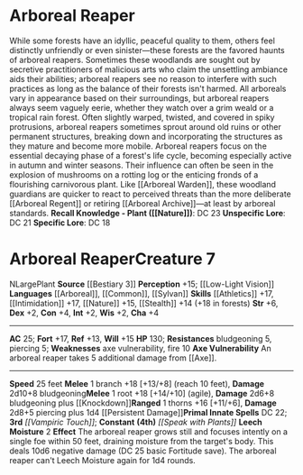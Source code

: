 ﻿---
ac: '25'
alignment: N
all_resistance: null
burrow_speed: null
charisma: '+4'
climb_speed: null
constitution: '+4'
creature_ability:
- Axe Vulnerability
- Leech Moisture
creature_family: '[[DATABASE/monsterfamily/Arboreal|Arboreal]]'
description: "While some forests have an idyllic, peaceful quality to them, others\
  \ feel distinctly unfriendly or even sinister\u2014these forests are the favored\
  \ haunts of arboreal reapers. Sometimes these woodlands are sought out by secretive\
  \ practitioners of malicious arts who claim the unsettling ambiance aids their abilities;\
  \ arboreal reapers see no reason to interfere with such practices as long as the\
  \ balance of their forests isn't harmed.<br/><br/> All arboreals vary in appearance\
  \ based on their surroundings, but arboreal reapers always seem vaguely eerie, whether\
  \ they watch over a grim weald or a tropical rain forest. Often slightly warped,\
  \ twisted, and covered in spiky protrusions, arboreal reapers sometimes sprout around\
  \ old ruins or other permanent structures, breaking down and incorporating the structures\
  \ as they mature and become more mobile.<br/><br/> Arboreal reapers focus on the\
  \ essential decaying phase of a forest's life cycle, becoming especially active\
  \ in autumn and winter seasons. Their influence can often be seen in the explosion\
  \ of mushrooms on a rotting log or the enticing fronds of a flourishing carnivorous\
  \ plant. Like [[DATABASE/monster/Arboreal Warden|arboreal wardens]] , these woodland\
  \ guardians are quicker to react to perceived threats than the more deliberate [[DATABASE/monster/Arboreal\
  \ Regent|regents]] or retiring [[DATABASE/monster/Arboreal Archive|archives]] \u2014\
  at least by arboreal standards.<br/><br/><b><u>Recall Knowledge - Plant</u> ( [[DATABASE/skill/Nature|Nature]]\
  \ )</b>: DC 23<br/><b><u>Unspecific Lore</u></b>: DC 21<br/><b><u>Specific Lore</u></b>:\
  \ DC 18"
dexterity: '+2'
element: null
fly_speed: null
fortitude: '+17'
hardness: null
hp: '130'
id: '1067'
immunity: null
intelligence: '+2'
land_speed: '25'
language:
- '[[DATABASE/language/Arboreal|Arboreal]]'
- '[[DATABASE/language/Common|Common]]'
- '[[DATABASE/language/Sylvan|Sylvan]]'
level: '7'
max_speed: '25'
name: Arboreal Reaper
perception: '+15'
rarity: Common
reflex: '+13'
resistance:
- bludgeoning 5
- piercing 5
rus_type_level: null
school: null
sense:
- '[[DATABASE/monsterability/Low-Light Vision|low-light vision]]'
size: Large
skill:
- '[[DATABASE/skill/Athletics|Athletics]] +17'
- '[[DATABASE/skill/Intimidation|Intimidation]] +17'
- '[[DATABASE/skill/Nature|Nature]] +15'
- '[[DATABASE/skill/Stealth|Stealth]] +14'
source: '[[DATABASE/source/Bestiary 3|Bestiary 3]]'
speed:
- 25 feet
spell:
- '[[DATABASE/spell/Speak with Plants|Speak with Plants]]'
- '[[DATABASE/spell/Vampiric Touch|Vampiric Touch]]'
strength: '+6'
strength_req: '6'
strongest_save:
- Fortitude
swim_speed: null
trait:
- '[[DATABASE/trait/Plant|Plant]]'
type: Creature
vision: Low-light vision
weakest_save:
- Reflex
weakness:
- axe vulnerability
- fire 10
will: '+15'
wisdom: '+2'

---
# Arboreal Reaper

While some forests have an idyllic, peaceful quality to them, others feel distinctly unfriendly or even sinister—these forests are the favored haunts of arboreal reapers. Sometimes these woodlands are sought out by secretive practitioners of malicious arts who claim the unsettling ambiance aids their abilities; arboreal reapers see no reason to interfere with such practices as long as the balance of their forests isn't harmed.
 All arboreals vary in appearance based on their surroundings, but arboreal reapers always seem vaguely eerie, whether they watch over a grim weald or a tropical rain forest. Often slightly warped, twisted, and covered in spiky protrusions, arboreal reapers sometimes sprout around old ruins or other permanent structures, breaking down and incorporating the structures as they mature and become more mobile.
 Arboreal reapers focus on the essential decaying phase of a forest's life cycle, becoming especially active in autumn and winter seasons. Their influence can often be seen in the explosion of mushrooms on a rotting log or the enticing fronds of a flourishing carnivorous plant. Like [[Arboreal Warden]], these woodland guardians are quicker to react to perceived threats than the more deliberate [[Arboreal Regent]] or retiring [[Arboreal Archive]]—at least by arboreal standards.
**Recall Knowledge - Plant ([[Nature]])**: DC 23
**Unspecific Lore**: DC 21
**Specific Lore**: DC 18

# Arboreal Reaper<span class="item-type">Creature 7</span>

<span class="trait-alignment item-trait">N</span><span class="trait-size item-trait">Large</span><span class="item-trait">Plant</span>
**Source** [[Bestiary 3]]
**Perception** +15; [[Low-Light Vision]]
**Languages** [[Arboreal]], [[Common]], [[Sylvan]]
**Skills** [[Athletics]] +17, [[Intimidation]] +17, [[Nature]] +15, [[Stealth]] +14 (+18 in forests)
**Str** +6, **Dex** +2, **Con** +4, **Int** +2, **Wis** +2, **Cha** +4

---
**AC** 25; **Fort** +17, **Ref** +13, **Will** +15
**HP** 130; **Resistances** bludgeoning 5, piercing 5; **Weaknesses** axe vulnerability, fire 10
<span class="in-box-ability">**Axe Vulnerability** An arboreal reaper takes 5 additional damage from [[Axe]].</span>

---
**Speed** 25 feet
<span class="in-box-ability">**Melee** <span class="action-icon">1</span> branch +18 [+13/+8] (reach 10 feet), **Damage** 2d10+8 bludgeoning</span><span class="in-box-ability">**Melee** <span class="action-icon">1</span> root +18 [+14/+10] (agile), **Damage** 2d6+8 bludgeoning plus [[Knockdown]]</span><span class="in-box-ability">**Ranged** <span class="action-icon">1</span> thorns +16 [+11/+6], **Damage** 2d8+5 piercing plus 1d4 [[Persistent Damage]]</span>**Primal Innate Spells** DC 22; **3rd** _[[Vampiric Touch]]_; **Constant** **(4th)** _[[Speak with Plants]]_
<span class="in-box-ability">**Leech Moisture** <span class="action-icon">2</span> **Effect** The arboreal reaper grows still and focuses intently on a single foe within 50 feet, draining moisture from the target's body. This deals 10d6 negative damage (DC 25 basic Fortitude save). The arboreal reaper can't Leech Moisture again for 1d4 rounds.</span>